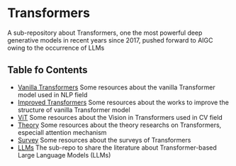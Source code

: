 # Transformers

A sub-repository about Transformers, one the most powerful deep generative models in recent years since 2017, pushed forward to AIGC owing to the occurrence of LLMs


## Table fo Contents

* [Vanilla Transformers](./vanilla.md)
  Some resources about the vanilla Transformer model used in NLP field
* [Improved Transformers](./improved.md)
  Some resources about the works to improve the structure of vanilla Transformer model
* [ViT](./vit.md)
  Some resources about the Vision in Transformers used in CV field
* [Theory](./theory.md)
  Some resources about the theory researchs on Transformers, especiall attention mechanism
* [Survey](./survey.md)
  Some resources about the surveys of Transformers
* [LLMs](./llms.md)
  The sub-repo to share the literature about Transformer-based Large Language Models (LLMs)
